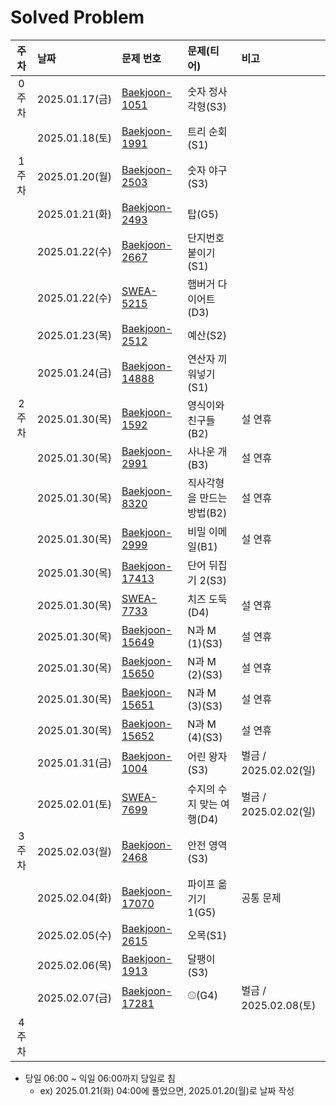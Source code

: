 # Solved Problem

| 주차  | 날짜              | 문제 번호               | 문제(티어)     | 비고                 |
|:----------:|:----------------|:--------------------|:----------------|:-------------------|
| 0주차 | 2025.01.17(금)   | [Baekjoon-1051](https://www.acmicpc.net/problem/1051)        | 숫자 정사각형(S3)     |                                                                                                |
|     | 2025.01.18(토)   | [Baekjoon-1991](https://www.acmicpc.net/problem/1991)     | 트리 순회(S1)       |                                                                                                  |
| 1주차 | 2025.01.20(월)   | [Baekjoon-2503](https://www.acmicpc.net/problem/2503)     | 숫자 야구(S3)       |                                                                                              |
|     | 2025.01.21(화)   | [Baekjoon-2493](https://www.acmicpc.net/problem/2493)     | 탑(G5)           |                                                                                           |
|     | 2025.01.22(수)   | [Baekjoon-2667](https://www.acmicpc.net/problem/2667)          | 단지번호붙이기(S1)     |                                                                                           |
|     | 2025.01.22(수)   | [SWEA-5215](https://swexpertacademy.com/main/code/problem/problemDetail.do?contestProbId=AWT-lPB6dHUDFAVT)          | 햄버거 다이어트(D3)    |                           |
|     | 2025.01.23(목)   | [Baekjoon-2512](https://www.acmicpc.net/problem/2512)      | 예산(S2)          |                                                                                           |
|     | 2025.01.24(금)   | [Baekjoon-14888](https://www.acmicpc.net/problem/14888)       | 연산자 끼워넣기(S1)    |                                                                                           |
| 2주차 | 2025.01.30(목)   | [Baekjoon-1592](https://www.acmicpc.net/problem/1592)    | 영식이와 친구들(B2)    |                                                                              설 연휴               |
|     | 2025.01.30(목)   | [Baekjoon-2991](https://www.acmicpc.net/problem/2991)        | 사나운 개(B3)       |                                                                             설 연휴               |
|     | 2025.01.30(목)   | [Baekjoon-8320](https://www.acmicpc.net/problem/8320)          | 직사각형을 만드는 방법(B2) |                                                                         설 연휴               |
|     | 2025.01.30(목)   | [Baekjoon-2999](https://www.acmicpc.net/problem/2999)      | 비밀 이메일(B1)      |                                                                               설 연휴               |
|     | 2025.01.30(목)   | [Baekjoon-17413](https://www.acmicpc.net/problem/17413)     | 단어 뒤집기 2(S3)    |                                                                            | 설 연휴               |
|     | 2025.01.30(목)   | [SWEA-7733](https://swexpertacademy.com/main/code/problem/problemDetail.do?contestProbId=AWrDOdQqRCUDFARG)          | 치즈 도둑(D4)       |            설 연휴               |
|     | 2025.01.30(목)   | [Baekjoon-15649](https://www.acmicpc.net/problem/15649)        | N과 M (1)(S3)    |                                                                       설 연휴               |
|     | 2025.01.30(목)   | [Baekjoon-15650](https://www.acmicpc.net/problem/15650)     | N과 M (2)(S3)    |                                                                          설 연휴               |
|     | 2025.01.30(목)   | [Baekjoon-15651](https://www.acmicpc.net/problem/15651)    | N과 M (3)(S3)    |                                                                           설 연휴               |
|     | 2025.01.30(목)   | [Baekjoon-15652](https://www.acmicpc.net/problem/15652)      | N과 M (4)(S3)    |                                                                          설 연휴               |
|     | 2025.01.31(금)   | [Baekjoon-1004](https://www.acmicpc.net/problem/1004)     | 어린 왕자(S3)       |                                                                         벌금 / 2025.02.02(일) |
|     | 2025.02.01(토)   | [SWEA-7699](https://swexpertacademy.com/main/code/problem/problemDetail.do?contestProbId=AWqUzj0arpkDFARG)        | 수지의 수지 맞는 여행(D4) |       벌금 / 2025.02.02(일) | 
| 3주차 | 2025.02.03(월)   | [Baekjoon-2468](https://www.acmicpc.net/problem/2468)      | 안전 영역(S3)       |                                                                                             |
|     | 2025.02.04(화)   | [Baekjoon-17070](https://www.acmicpc.net/problem/17070)    | 파이프 옮기기 1(G5)   |                                                                            공통 문제              |
|     | 2025.02.05(수)   | [Baekjoon-2615](https://www.acmicpc.net/problem/2615)      | 오목(S1)          |                                                                                         |
|     | 2025.02.06(목)   | [Baekjoon-1913](https://www.acmicpc.net/problem/1913)      | 달팽이(S3)           |                                                                                            |
|     | 2025.02.07(금)   | [Baekjoon-17281](https://www.acmicpc.net/problem/17281)     |    ⚾(G4)        |                                                                      벌금 / 2025.02.08(토) |
| 4주차 |                 |                     |                 |                                                                                                                                      |

* 당일 06:00 ~ 익일 06:00까지 당일로 침 
  * ex) 2025.01.21(화) 04:00에 풀었으면, 2025.01.20(월)로 날짜 작성
